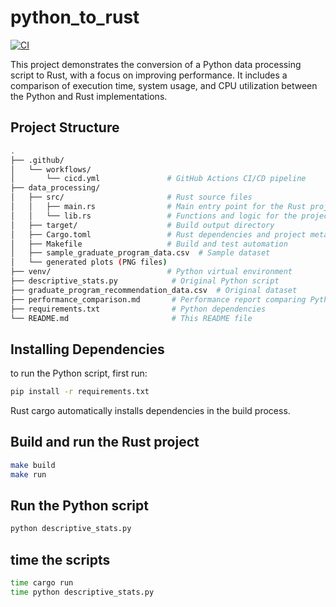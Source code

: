 # python_to_rust

[![CI](https://github.com/TzRRR/python_to_rust/actions/workflows/cicd.yml/badge.svg)](https://github.com/TzRRR/python_to_rust/actions/workflows/cicd.yml)

This project demonstrates the conversion of a Python data processing script to Rust, with a focus on improving performance. It includes a comparison of execution time, system usage, and CPU utilization between the Python and Rust implementations.

## Project Structure

```bash
.
├── .github/
│   └── workflows/
│       └── cicd.yml               # GitHub Actions CI/CD pipeline
├── data_processing/
│   ├── src/                       # Rust source files
│   │   ├── main.rs                # Main entry point for the Rust project
│   │   └── lib.rs                 # Functions and logic for the project
│   ├── target/                    # Build output directory
│   ├── Cargo.toml                 # Rust dependencies and project metadata
│   ├── Makefile                   # Build and test automation
│   ├── sample_graduate_program_data.csv  # Sample dataset
│   └── generated plots (PNG files)
├── venv/                          # Python virtual environment
├── descriptive_stats.py            # Original Python script
├── graduate_program_recommendation_data.csv  # Original dataset
├── performance_comparison.md       # Performance report comparing Python and Rust implementations
├── requirements.txt                # Python dependencies
└── README.md                       # This README file

```

## Installing Dependencies

to run the Python script, first run:

```bash
pip install -r requirements.txt
```

Rust cargo automatically installs dependencies in the build process.

## Build and run the Rust project

```bash
make build
make run
```

## Run the Python script

```bash
python descriptive_stats.py
```

## time the scripts

```bash
time cargo run
time python descriptive_stats.py
```
